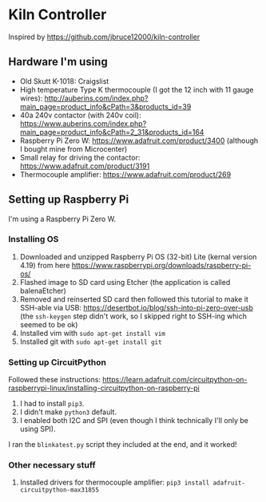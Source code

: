 # Kiln Controller

Inspired by https://github.com/jbruce12000/kiln-controller

## Hardware I'm using

- Old Skutt K-1018: Craigslist
- High temperature Type K thermocouple (I got the 12 inch with 11 gauge wires): http://auberins.com/index.php?main_page=product_info&cPath=3&products_id=39
- 40a 240v contactor (with 240v coil): https://www.auberins.com/index.php?main_page=product_info&cPath=2_31&products_id=164
- Raspberry Pi Zero W: https://www.adafruit.com/product/3400 (although I bought mine from Microcenter)
- Small relay for driving the contactor: https://www.adafruit.com/product/3191
- Thermocouple amplifier: https://www.adafruit.com/product/269

## Setting up Raspberry Pi

I'm using a Raspberry Pi Zero W.

### Installing OS

1. Downloaded and unzipped Raspberry Pi OS (32-bit) Lite (kernal version 4.19) from here https://www.raspberrypi.org/downloads/raspberry-pi-os/
2. Flashed image to SD card using Etcher (the application is called balenaEtcher)
3. Removed and reinserted SD card then followed this tutorial to make it SSH-able via USB: https://desertbot.io/blog/ssh-into-pi-zero-over-usb (the `ssh-keygen` step didn't work, so I skipped right to SSH-ing which seemed to be ok)
4. Installed vim with `sudo apt-get install vim`
5. Installed git with `sudo apt-get install git`

### Setting up CircuitPython

Followed these instructions: https://learn.adafruit.com/circuitpython-on-raspberrypi-linux/installing-circuitpython-on-raspberry-pi

1. I had to install `pip3`.
2. I didn't make `python3` default.
3. I enabled both I2C and SPI (even though I think technically I'll only be using SPI).

I ran the `blinkatest.py` script they included at the end, and it worked!

### Other necessary stuff

1. Installed drivers for thermocouple amplifier: `pip3 install adafruit-circuitpython-max31855`